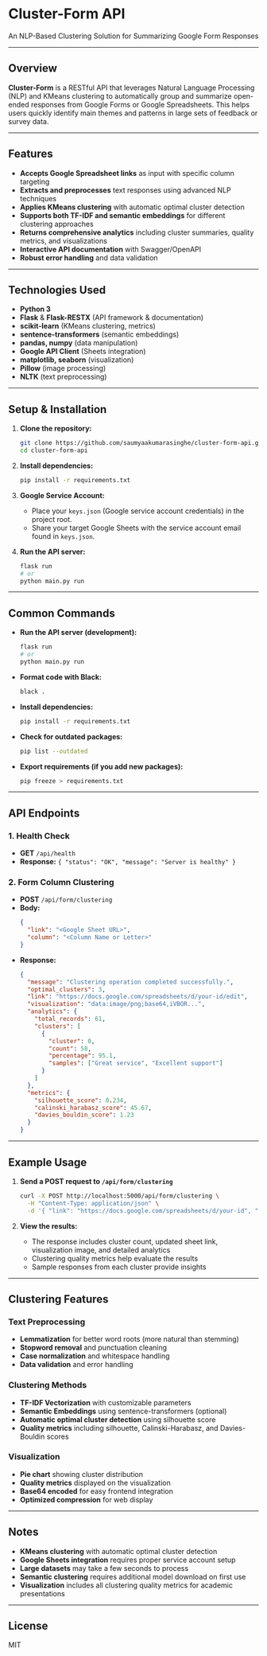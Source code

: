 # Cluster-Form API

An NLP-Based Clustering Solution for Summarizing Google Form Responses

---

## Overview

**Cluster-Form** is a RESTful API that leverages Natural Language Processing (NLP) and KMeans clustering to automatically group and summarize open-ended responses from Google Forms or Google Spreadsheets. This helps users quickly identify main themes and patterns in large sets of feedback or survey data.

---

## Features
- **Accepts Google Spreadsheet links** as input with specific column targeting
- **Extracts and preprocesses** text responses using advanced NLP techniques
- **Applies KMeans clustering** with automatic optimal cluster detection
- **Supports both TF-IDF and semantic embeddings** for different clustering approaches
- **Returns comprehensive analytics** including cluster summaries, quality metrics, and visualizations
- **Interactive API documentation** with Swagger/OpenAPI
- **Robust error handling** and data validation

---

## Technologies Used
- **Python 3**
- **Flask** & **Flask-RESTX** (API framework & documentation)
- **scikit-learn** (KMeans clustering, metrics)
- **sentence-transformers** (semantic embeddings)
- **pandas, numpy** (data manipulation)
- **Google API Client** (Sheets integration)
- **matplotlib, seaborn** (visualization)
- **Pillow** (image processing)
- **NLTK** (text preprocessing)

---

## Setup & Installation

1. **Clone the repository:**
   ```bash
   git clone https://github.com/saumyaakumarasinghe/cluster-form-api.git
   cd cluster-form-api
   ```

2. **Install dependencies:**
   ```bash
   pip install -r requirements.txt
   ```

3. **Google Service Account:**
   - Place your `keys.json` (Google service account credentials) in the project root.
   - Share your target Google Sheets with the service account email found in `keys.json`.

4. **Run the API server:**
   ```bash
   flask run
   # or
   python main.py run
   ```

---

## Common Commands

- **Run the API server (development):**
  ```bash
  flask run
  # or
  python main.py run
  ```

- **Format code with Black:**
  ```bash
  black .
  ```

- **Install dependencies:**
  ```bash
  pip install -r requirements.txt
  ```

- **Check for outdated packages:**
  ```bash
  pip list --outdated
  ```

- **Export requirements (if you add new packages):**
  ```bash
  pip freeze > requirements.txt
  ```

---

## API Endpoints

### 1. Health Check
- **GET** `/api/health`
- **Response:** `{ "status": "OK", "message": "Server is healthy" }`

### 2. Form Column Clustering
- **POST** `/api/form/clustering`
- **Body:**
  ```json
  {
    "link": "<Google Sheet URL>",
    "column": "<Column Name or Letter>"
  }
  ```
- **Response:**
  ```json
  {
    "message": "Clustering operation completed successfully.",
    "optimal_clusters": 3,
    "link": "https://docs.google.com/spreadsheets/d/your-id/edit",
    "visualization": "data:image/png;base64,iVBOR...",
    "analytics": {
      "total_records": 61,
      "clusters": [
        {
          "cluster": 0,
          "count": 58,
          "percentage": 95.1,
          "samples": ["Great service", "Excellent support"]
        }
      ]
    },
    "metrics": {
      "silhouette_score": 0.234,
      "calinski_harabasz_score": 45.67,
      "davies_bouldin_score": 1.23
    }
  }
  ```

---

## Example Usage

1. **Send a POST request to `/api/form/clustering`**
   ```bash
   curl -X POST http://localhost:5000/api/form/clustering \
     -H "Content-Type: application/json" \
     -d '{ "link": "https://docs.google.com/spreadsheets/d/your-id", "column": "B" }'
   ```

2. **View the results:**
   - The response includes cluster count, updated sheet link, visualization image, and detailed analytics
   - Clustering quality metrics help evaluate the results
   - Sample responses from each cluster provide insights

---

## Clustering Features

### Text Preprocessing
- **Lemmatization** for better word roots (more natural than stemming)
- **Stopword removal** and punctuation cleaning
- **Case normalization** and whitespace handling
- **Data validation** and error handling

### Clustering Methods
- **TF-IDF Vectorization** with customizable parameters
- **Semantic Embeddings** using sentence-transformers (optional)
- **Automatic optimal cluster detection** using silhouette score
- **Quality metrics** including silhouette, Calinski-Harabasz, and Davies-Bouldin scores

### Visualization
- **Pie chart** showing cluster distribution
- **Quality metrics** displayed on the visualization
- **Base64 encoded** for easy frontend integration
- **Optimized compression** for web display

---

## Notes
- **KMeans clustering** with automatic optimal cluster detection
- **Google Sheets integration** requires proper service account setup
- **Large datasets** may take a few seconds to process
- **Semantic clustering** requires additional model download on first use
- **Visualization** includes all clustering quality metrics for academic presentations

---

## License
MIT
